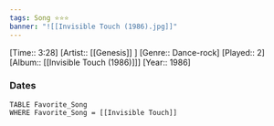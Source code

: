```yaml
---
tags: Song ⭐⭐⭐ 
banner: "![[Invisible Touch (1986).jpg]]"
---
```

[Time:: 3:28]
[Artist:: [[Genesis]] ]
[Genre:: Dance-rock]
[Played:: 2]
[Album:: [[Invisible Touch (1986)]]]
[Year:: 1986]
### Dates
````dataview
TABLE Favorite_Song
WHERE Favorite_Song = [[Invisible Touch]]
````